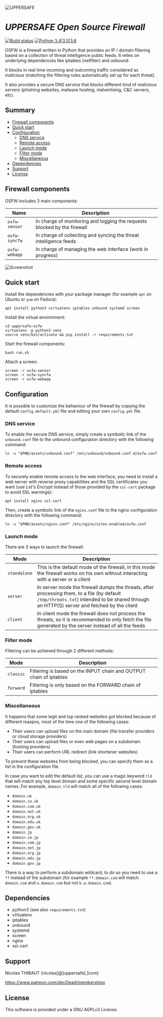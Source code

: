 ![UPPERSAFE](https://web.uppersafe.com/resources/images/uppersafe-color.svg)

# *UPPERSAFE Open Source Firewall*

[![Build status](https://travis-ci.org/dev2lead/uppersafe-osfw.svg?branch=master)](https://travis-ci.org/dev2lead/uppersafe-osfw) [![Python 3.4|3.5|3.6](https://img.shields.io/badge/python-3.4|3.5|3.6-yellow.svg)](https://www.python.org)

OSFW is a firewall written in Python that provides an IP / domain filtering based on a collection of threat intelligence public feeds. It relies on underlying dependencies like iptables (netfilter) and unbound.

It blocks in real time incoming and outcoming traffic considered as *malicious* (matching the filtering rules automatically set up for each threat).

It also provides a secure DNS service that blocks different kind of *malicious servers* (phishing websites, malware hosting, malvertising, C&C servers, etc).

## Summary

- [Firewall components](#firewall-components)
- [Quick start](#quick-start)
- [Configuration](#configuration)
  - [DNS service](#dns-service)
  - [Remote access](#remote-access)
  - [Launch mode](#launch-mode)
  - [Filter mode](#filter-mode)
  - [Miscellaneous](#miscellaneous)
- [Dependencies](#dependencies)
- [Support](#support)
- [License](#license)

## Firewall components

OSFW includes 3 main components:

|Name|Description|
|-|-|
|`osfw-sensor`|In charge of monitoring and logging the requests blocked by the firewall|
|`osfw-syncfw`|In charge of collecting and syncing the threat intelligence feeds|
|`osfw-webapp`|In charge of managing the web interface (work in progress)|

![Screenshot](https://i.imgur.com/dqhkXYU.png)

## Quick start

Install the dependencies with your package manager (for example `apt` on Ubuntu or `yum` on Fedora):

    apt install python3 virtualenv iptables unbound systemd screen

Install the virtual environment:

    cd uppersafe-osfw
    virtualenv -p python3 venv
    source venv/bin/activate && pip install -r requirements.txt

Start the firewall components:

    bash run.sh

Attach a screen:

    screen -r osfw-sensor
    screen -r osfw-syncfw
    screen -r osfw-webapp

## Configuration

It is possible to customize the behaviour of the firewall by copying the default `config.default.yml` file and editing your own `config.yml` file.

### DNS service

To enable the secure DNS service, simply create a symbolic link of the `unbound.conf` file to the unbound configuration directory with the following command:

    ln -s "$PWD/assets/unbound.conf" /etc/unbound/unbound.conf.d/osfw.conf

### Remote access

To securely enable remote access to the web interface, you need to install a web server with reverse proxy capabilities and the SSL certificates you want (use *Let's Encrypt* instead of those provided by the `ssl-cert` package to avoid SSL warnings):

    apt install nginx ssl-cert

Then, create a symbolic link of the `nginx.conf` file to the nginx configuration directory with the following command:

    ln -s "$PWD/assets/nginx.conf" /etc/nginx/sites-enabled/osfw.conf

### Launch mode

There are 3 ways to launch the firewall:

|Mode|Description|
|-|-|
|`standalone`|This is the default mode of the firewall, in this mode the firewall works on his own without interacting with a server or a client|
|`server`|In server mode the firewall dumps the threats, after processing them, to a file (by default `/tmp/threats.txt`) intended to be shared through an HTTP(S) server and fetched by the client|
|`client`|In client mode the firewall does not process the threats, so it is recommended to only fetch the file generated by the server instead of all the feeds|

### Filter mode

Filtering can be achieved through 2 different methods:

|Mode|Description|
|-|-|
|`classic`|Filtering is based on the INPUT chain and OUTPUT chain of iptables|
|`forward`|Filtering is only based on the FORWARD chain of iptables|

### Miscellaneous

It happens that some legit and top ranked websites got blocked because of different reaspns, most of the time one of the following cases:

- Their users can upload files on the main domain (file transfer providers or cloud storage providers)
- Their users can upload files or even web pages on a subdomain (hosting providers)
- Their users can perform URL redirect (link shortener websites)

To prevent these websites from being blocked, you can specify them as a list in the configuration file.

In case you want to edit the default list, you can use a magic keyword `tld` that will match any top level domain and some specific second level domain names.
For example, `domain.tld` will match all of the following cases:

- `domain.uk`
- `domain.co.uk`
- `domain.com.uk`
- `domain.net.uk`
- `domain.org.uk`
- `domain.edu.uk`
- `domain.gov.uk`
- `domain.jp`
- `domain.co.jp`
- `domain.com.jp`
- `domain.net.jp`
- `domain.org.jp`
- `domain.edu.jp`
- `domain.gov.jp`

There is a way to perform a subdomain wildcard, to do so you need to use a `*?` instead of the subdomain (for example `*?.domain.com` will match `domain.com` and `a.domain.com` but not `b.a.domain.com`).

## Dependencies

- python3 (see also `requirements.txt`)
- virtualenv
- iptables
- unbound
- systemd
- screen
- nginx
- ssl-cert

## Support

Nicolas THIBAUT (nicolas[@]uppersafe[.]com)

https://www.patreon.com/dev2lead/memberships

## License

This software is provided under a GNU AGPLv3 License.
